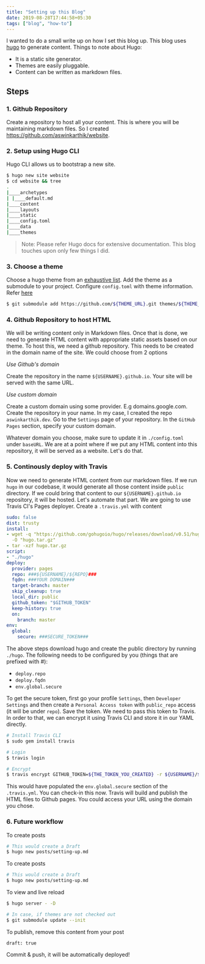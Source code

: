 ```yaml
---
title: "Setting up this Blog"
date: 2019-08-28T17:44:58+05:30
tags: ["blog", "how-to"]
---
```


I wanted to do a small write up on how I set this blog up. This blog uses [hugo](https://github.com/gohugoio/hugo) to generate content. Things to note about Hugo:

- It is a static site generator.
- Themes are easily pluggable.
- Content can be written as markdown files.

## Steps

### 1. Github Repository

Create a repository to host all your content. This is where you will be maintaining markdown files. So I created https://github.com/aswinkarthik/website.

### 2. Setup using Hugo CLI

Hugo CLI allows us to bootstrap a new site.

```bash
$ hugo new site website
$ cd website && tree
.
|____archetypes
| |____default.md
|____content
|____layouts
|____static
|____config.toml
|____data
|____themes
```

> Note: Please refer Hugo docs for extensive documentation. This blog touches upon only few things I did.

### 3. Choose a theme

Choose a hugo theme from an [exhaustive list](https://themes.gohugo.io/). Add the theme as a submodule to your project. Configure `config.toml` with theme information. Refer [here](https://github.com/aswinkarthik/website/blob/master/config.toml)

```bash
$ git submodule add https://github.com/${THEME_URL}.git themes/${THEME_NAME}
```


### 4. Github Repository to host HTML

We will be writing content only in Markdown files. Once that is done, we need to generate HTML content with appropriate static assets based on our theme. To host this, we need a github repository. This needs to be created in the domain name of the site. We could choose from 2 options

*Use Github's domain*

Create the repository in the name `${USERNAME}.github.io`. Your site will be served with the same URL.

*Use custom domain*

Create a custom domain using some provider. E.g domains.google.com. Create the repository in your name. In my case, I created the repo `aswinkarthik.dev`. Go to the `Settings` page of your repository. In the `GitHub Pages` section, specify your custom domain.

Whatever domain you choose, make sure to update it in `./config.toml` under `baseURL`. We are at a point where if we put any HTML content into this repository, it will be served as a website. Let's do that.

### 5. Continously deploy with Travis

Now we need to generate HTML content from our markdown files. If we run `hugo` in our codebase, it would generate all those content inside `public` directory. If we could bring that content to our `${USERNAME}.github.io` repository, it will be hosted. Let's automate that part. We are going to use Travis CI's Pages deployer. Create a `.travis.yml` with content


```YAML
sudo: false
dist: trusty
install:
- wget -q "https://github.com/gohugoio/hugo/releases/download/v0.51/hugo_0.51_Linux-64bit.tar.gz"
  -O "hugo.tar.gz"
- tar -xzf hugo.tar.gz
script:
- "./hugo"
deploy:
  provider: pages
  repo: ###${USERNAME}/${REPO}###
  fqdn: ###YOUR DOMAIN###
  target-branch: master
  skip_cleanup: true
  local_dir: public
  github_token: "$GITHUB_TOKEN"
  keep-history: true
  on:
    branch: master
env:
  global:
    secure: ###SECURE_TOKEN###
```

The above steps download hugo and create the public directory by running `./hugo`. The following needs to be configured by you (things that are prefixed with #):

- `deploy.repo`
- `deploy.fqdn`
- `env.global.secure`

To get the secure token, first go your profile `Settings`, then `Developer Settings` and then create a `Personal Access token` with `public_repo` access (it will be under `repo`). Save the token. We need to pass this token to Travis. In order to that, we can encrypt it using Travis CLI and store it in our YAML directly.


```bash
# Install Travis CLI
$ sudo gem install travis

# Login
$ travis login

# Encrypt
$ travis encrypt GITHUB_TOKEN=${THE_TOKEN_YOU_CREATED} -r ${USERNAME}/${YOUR_HUGO_REPO} --add
```

This would have populated the `env.global.secure` section of the `.travis.yml`. You can check-in this now.
Travis will build and publish the HTML files to Github pages. You could access your URL using the domain you chose.

### 6. Future workflow

To create posts

```bash
# This would create a Draft
$ hugo new posts/setting-up.md
```

To create posts

```bash
# This would create a Draft
$ hugo new posts/setting-up.md
```

To view and live reload

```bash
$ hugo server - -D

# In case, if themes are not checked out
$ git submodule update --init
```

To publish, remove this content from your post

```
draft: true
```

Commit & push, it will be automatically deployed!